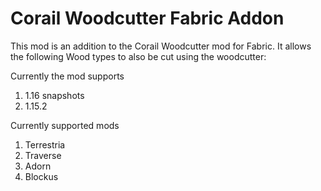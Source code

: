 # Corail Woodcutter Fabric Addon

This mod is an addition to the Corail Woodcutter mod for Fabric. It allows the following Wood types to also be cut using the woodcutter:

Currently the mod supports
1. 1.16 snapshots
2. 1.15.2

Currently supported mods
1. Terrestria
2. Traverse
3. Adorn
4. Blockus
